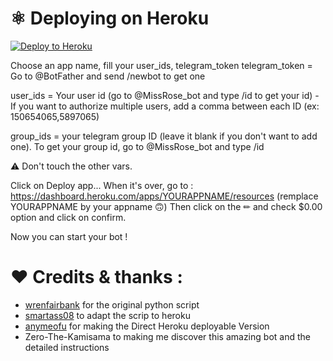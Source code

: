# ⚛️ Deploying on Heroku

<p><a href="https://heroku.com/deploy"> <img src="https://img.shields.io/badge/Deploy%20To%20Heroku-blueviolet?style=for-the-badge&logo=heroku" alt="Deploy to Heroku" /></a></p>


Choose an app name, fill your user_ids, telegram_token
telegram_token = Go to @BotFather and send /newbot to get one

user_ids = Your user id (go to @MissRose_bot and type /id to get your id) - If you want to authorize multiple users, add a comma between each ID (ex: 150654065,5897065)

group_ids = your telegram group ID (leave it blank if you don't want to add one). To get your group id, go to @MissRose_bot and type /id

⚠  Don't touch the other vars.

Click on Deploy app...
When it's over, go to : https://dashboard.heroku.com/apps/YOURAPPNAME/resources (remplace YOURAPPNAME by your appname 🙃)
Then click on the ✏ and check $0.00 option and click on confirm.

Now you can start your bot !




# ❤️ Credits & thanks :
- [wrenfairbank](https://github.com/wrenfairbank/telegram_gcloner) for the original python script
- [smartass08](https://github.com/smartass08/telegram_gcloner) to adapt the scrip to heroku
- [anymeofu](https://github.com/anymeofu/CloneBot) for making the Direct Heroku deployable Version
- Zero-The-Kamisama to making me discover this amazing bot and the detailed instructions
